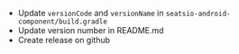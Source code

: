 - Update `versionCode` and `versionName` in `seatsio-android-component/build.gradle`
- Update version number in README.md
- Create release on github
